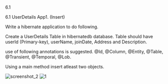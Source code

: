 6.1

6.1 UserDetails App1. (Insert) 

Write a hibernate application to do following. 

Create a UserDetails Table in hibernatedb database. Table should have userId (Primary-key), userName, joinDate, Address and Description.  

use of following annotations is suggested. @Id, @Column, @Entity, @Table, @Transient, @Temporal, @Lob.

Using a main method insert atleast two objects. 


![screenshot_2](https://cloud.githubusercontent.com/assets/16977137/14417154/69ef5bb2-ffcf-11e5-8dcc-2ce8f1509c41.png)
![1](https://cloud.githubusercontent.com/assets/16977137/14417155/69f19c9c-ffcf-11e5-9480-728ae2420f93.JPG)
